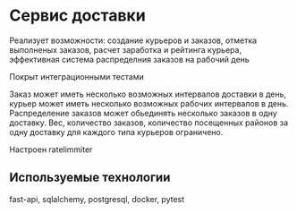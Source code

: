# Сервис доставки
Реализует возможности: создание курьеров и заказов, отметка выполненых заказов, расчет заработка и рейтинга курьера, эффективная система распределния заказов на рабочий день

Покрыт интеграционными тестами

Заказ может иметь несколько возможных интервалов доставки в день, курьер может иметь несколько возможных рабочих интервалов в день. 
Распределение заказов может обьединять несколько заказов в одну доставку. Вес, количество заказов, количество посещенных районов за одну доставку для каждого типа курьеров ограничено.

Настроен ratelimmiter

## Используемые технологии
fast-api, sqlalchemy, postgresql, docker, pytest
